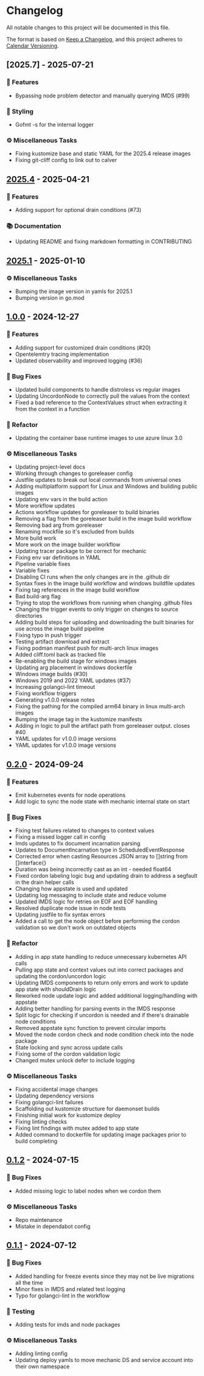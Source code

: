 # Changelog

All notable changes to this project will be documented in this file.

The format is based on [Keep a Changelog](https://keepachangelog.com/en/1.0.0/), and this project adheres to [Calendar Versioning](https://calver.org).

## [2025.7] - 2025-07-21

### <!-- 0 -->🚀 Features
- Bypassing node problem detector and manually querying IMDS (#99)

### <!-- 5 -->🎨 Styling
- Gofmt -s for the internal logger

### <!-- 7 -->⚙️ Miscellaneous Tasks
- Fixing kustomize base and static YAML for the 2025.4 release images
- Fixing git-cliff config to link out to calver

## [2025.4] - 2025-04-21

### <!-- 0 -->🚀 Features
- Adding support for optional drain conditions (#73)

### <!-- 3 -->📚 Documentation
- Updating README and fixing markdown formatting in CONTRIBUTING

## [2025.1] - 2025-01-10

### <!-- 7 -->⚙️ Miscellaneous Tasks
- Bumping the image version in yamls for 2025.1
- Bumping version in go.mod

## [1.0.0] - 2024-12-27

### <!-- 0 -->🚀 Features
- Adding support for customized drain conditions (#20)
- Opentelemtry tracing implementation
- Updated observability and improved logging (#36)

### <!-- 1 -->🐛 Bug Fixes
- Updated build components to handle distroless vs regular images
- Updating UncordonNode to correctly pull the values from the context
- Fixed a bad reference to the ContextValues struct when extracting it from the context in a function

### <!-- 2 -->🚜 Refactor
- Updating the container base runtime images to use azure linux 3.0

### <!-- 7 -->⚙️ Miscellaneous Tasks
- Updating project-level docs
- Working through changes to goreleaser config
- Justfile updates to break out local commands from universal ones
- Adding multiplatform support for Linux and Windows and building public images
- Updating env vars in the build action
- More workflow updates
- Actions workflow updates for goreleaser to build binaries
- Removing a flag from the goreleaser build in the image build workflow
- Removing bad arg from goreleaser
- Renaming mockfile so it's excluded from builds
- More build work
- More work on the image builder workflow
- Updating tracer package to be correct for mechanic
- Fixing env var definitions in YAML
- Pipeline variable fixes
- Variable fixes
- Disabling CI runs when the only changes are in the .github dir
- Syntax fixes in the image build workflow and windows buildfile updates
- Fixing tag references in the image build workflow
- Bad build-arg flag
- Trying to stop the workflows from running when changing .github files
- Changing the trigger events to only trigger on changes to source directories
- Adding build steps for uploading and downloading the built binaries for use across the image build pipeline
- Fixing typo in push trigger
- Testing artifact download and extract
- Fixing podman manifest push for multi-arch linux images
- Added cliff.toml back as tracked file
- Re-enabling the build stage for windows images
- Updating arg placement in windows dockerfile
- Windows image builds (#30)
- Windows 2019 and 2022 YAML updates (#37)
- Increasing golangci-lint timeout
- Fixing workflow triggers
- Generating v1.0.0 release notes
- Fixing the pathing for the compiled arm64 binary in linux multi-arch images
- Bumping the image tag in the kustomize manifests
- Adding in logic to pull the artifact path from goreleaser output. closes #40
- YAML updates for v1.0.0 image versions
- YAML updates for v1.0.0 image versions

## [0.2.0] - 2024-09-24

### <!-- 0 -->🚀 Features
- Emit kubernetes events for node operations
- Add logic to sync the node state with mechanic internal state on start

### <!-- 1 -->🐛 Bug Fixes
- Fixing test failures related to changes to context values
- Fixing a missed logger call in config
- Imds updates to fix document incarnation parsing
- Updates to DocumentIncarnation type in ScheduledEventResponse
- Corrected error when casting Resources JSON array to []string from []interface{}
- Duration was being incorrectly cast as an int - needed float64
- Fixed cordon labeling logic bug and updating drain to address a segfault in the drain helper calls
- Changing how appstate is used and updated
- Updating log messaging to include state and reduce volume
- Updated IMDS logic for retries on EOF and EOF handling
- Resolved duplicate node issue in node tests
- Updating justfile to fix syntax errors
- Added a call to get the node object before performing the cordon validation so we don't work on outdated objects

### <!-- 2 -->🚜 Refactor
- Adding in app state handling to reduce unnecessary kubernetes API calls
- Pulling app state and context values out into correct packages and updating the cordon/uncordon logic
- Updating IMDS components to return only errors and work to update app state with shouldDrain logic
- Reworked node update logic and added additional logging/handling with appstate
- Adding better handling for parsing events in the IMDS response
- Split logic for checking if uncordon is needed and if there's drainable node conditions
- Removed appstate sync function to prevent circular imports
- Moved the node cordon check and node condition check into the node package
- State locking and sync across update calls
- Fixing some of the cordon validation logic
- Changed mutex unlock defer to include logging

### <!-- 7 -->⚙️ Miscellaneous Tasks
- Fixing accidental image changes
- Updating dependency versions
- Fixing golangci-lint failures
- Scaffolding out kustomize structure for daemonset builds
- Finishing initial work for kustomize deploy
- Fixing linting checks
- Fixing lint findings with mutex added to app state
- Added command to dockerfile for updating image packages prior to build completing

## [0.1.2] - 2024-07-15

### <!-- 1 -->🐛 Bug Fixes
- Added missing logic to label nodes when we cordon them

### <!-- 7 -->⚙️ Miscellaneous Tasks
- Repo maintenance
- Mistake in dependabot config

## [0.1.1] - 2024-07-12

### <!-- 1 -->🐛 Bug Fixes
- Added handling for freeze events since they may not be live migrations all the time
- Minor fixes in IMDS and related test logging
- Typo for golangci-lint in the workflow

### <!-- 6 -->🧪 Testing
- Adding tests for imds and node packages

### <!-- 7 -->⚙️ Miscellaneous Tasks
- Adding linting config
- Updating deploy yamls to move mechanic DS and service account into their own namespace

[2025.4]: https://github.com///compare/v2025.1..v2025.4
[2025.1]: https://github.com///compare/v1.0.0..v2025.1
[1.0.0]: https://github.com///compare/v0.2.0..v1.0.0
[0.2.0]: https://github.com///compare/v0.1.2..v0.2.0
[0.1.2]: https://github.com///compare/v0.1.1..v0.1.2
[0.1.1]: https://github.com///compare/v0.1.0..v0.1.1

<!-- generated by git-cliff -->

